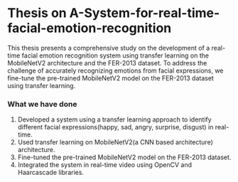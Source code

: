 # Thesis on A-System-for-real-time-facial-emotion-recognition

This thesis presents a comprehensive study on the development of a real-time facial emotion recognition system using transfer learning on the MobileNetV2 architecture and the FER-2013 dataset. To address the challenge of accurately recognizing emotions from facial expressions,  we fine-tune the pre-trained MobileNetV2 model on the FER-2013 dataset using transfer learning. <br>

### What we have done
1. Developed a system using a transfer learning approach to identify different facial expressions(happy, sad, angry, surprise, disgust) in real-time. <br>
2. Used transfer learning on MobileNetV2(a CNN based architecture) architecture. <br>
3. Fine-tuned the pre-trained MobileNetV2 model on the FER-2013 dataset. <br>
4. Integrated the system in real-time video using OpenCV and Haarcascade  libraries. <br>


